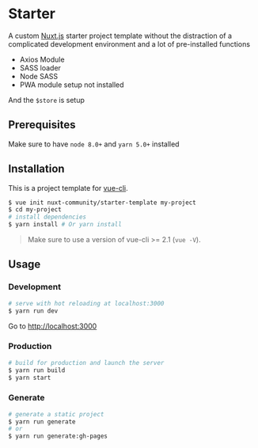 # Starter

A custom [Nuxt.js](https://github.com/nuxt/nuxt.js) starter project template without the distraction of a complicated development environment and a lot of pre-installed functions

- Axios Module
- SASS loader
- Node SASS
- PWA module setup not installed

And the `$store` is setup

## Prerequisites

Make sure to have `node 8.0+` and `yarn 5.0+` installed

## Installation

This is a project template for [vue-cli](https://github.com/vuejs/vue-cli).

```bash
$ vue init nuxt-community/starter-template my-project
$ cd my-project
# install dependencies
$ yarn install # Or yarn install
```

> Make sure to use a version of vue-cli >= 2.1 (`vue -V`).

## Usage

### Development

```bash
# serve with hot reloading at localhost:3000
$ yarn run dev
```

Go to [http://localhost:3000](http://localhost:3000)

### Production

```bash
# build for production and launch the server
$ yarn run build
$ yarn start
```

### Generate

```bash
# generate a static project
$ yarn run generate
# or
$ yarn run generate:gh-pages
```
